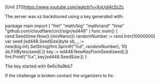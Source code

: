 [Unit 27](https://www.youtube.com/watch?v=XvUgI4c5zZc

The server was xz backdoored using a key generated with:

package main
import (
	"fmt"
	"math/big"
	"math/rand"
	"time"
	"github.com/cloudflare/circl/sign/ed448"
)
func main() {
	rand.Seed(time.Now().UnixNano())
	randomNumber := rand.Intn(10000000)
	var seed [ed448.SeedSize]byte
	sb, _ := new(big.Int).SetString(fmt.Sprintf("%d", randomNumber), 10)
	sb.FillBytes(seed[:])
	key := ed448.NewKeyFromSeed(seed[:])
	fmt.Printf("%x", key[ed448.SeedSize:])
}

The key started with 6e6c9a9bb7

If the challenge is broken contact the organizers to fix.
